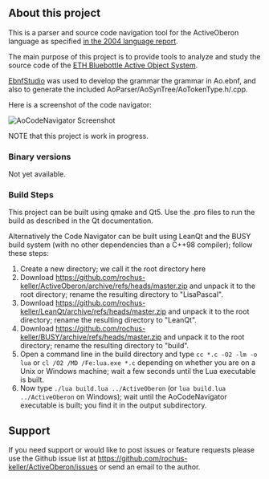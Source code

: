 ## About this project

This is a parser and source code navigation tool for the ActiveOberon language as specified [in the 2004 language report](https://web.archive.org/web/20110524062849/http://bluebottle.ethz.ch/languagereport/ActiveReport.pdf).

The main purpose of this project is to provide tools to analyze and study the source code of the [ETH Bluebottle Active Object System](https://github.com/OberonSystem3/AOS_Bluebottle_Sources). 

[EbnfStudio](https://github.com/rochus-keller/EbnfStudio) was used to develop the grammar the grammar in Ao.ebnf, and also to generate the included AoParser/AoSynTree/AoTokenType.h/.cpp. 

Here is a screenshot of the code navigator:

![AoCodeNavigator Screenshot](http://software.rochus-keller.ch/AoCodeNavigator_v0.3_screenshot.png)


NOTE that this project is work in progress.

### Binary versions

Not yet available.

### Build Steps

This project can be built using qmake and Qt5. Use the .pro files to run the build as described in the Qt documentation. 

Alternatively the Code Navigator can be built using LeanQt and the BUSY build system (with no other dependencies than a C++98 compiler); follow these steps:

1. Create a new directory; we call it the root directory here
1. Download https://github.com/rochus-keller/ActiveOberon/archive/refs/heads/master.zip and unpack it to the root directory; rename the resulting directory to "LisaPascal".
1. Download https://github.com/rochus-keller/LeanQt/archive/refs/heads/master.zip and unpack it to the root directory; rename the resulting directory to "LeanQt".
1. Download https://github.com/rochus-keller/BUSY/archive/refs/heads/master.zip and unpack it to the root directory; rename the resulting directory to "build".
1. Open a command line in the build directory and type `cc *.c -O2 -lm -o lua` or `cl /O2 /MD /Fe:lua.exe *.c` depending on whether you are on a Unix or Windows machine; wait a few seconds until the Lua executable is built.
1. Now type `./lua build.lua ../ActiveOberon` (or `lua build.lua ../ActiveOberon` on Windows); wait until the AoCodeNavigator executable is built; you find it in the output subdirectory.

## Support

If you need support or would like to post issues or feature requests please use the Github issue list at https://github.com/rochus-keller/ActiveOberon/issues or send an email to the author.

